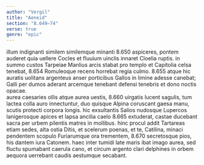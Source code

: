 ```yaml
---
author: "Vergil"
title: "Aeneid"
section: "8.649–74"
verse: true
genre: "epic"
---
```


illum indignanti similem similemque minanti
8.650
aspiceres, pontem auderet quia uellere Cocles
et fluuium uinclis innaret Cloelia ruptis.
in summo custos Tarpeiae Manlius arcis
stabat pro templo et Capitolia celsa tenebat,
8.654
Romuleoque recens horrebat regia culmo.
8.655
atque hic auratis uolitans argenteus anser
porticibus Gallos in limine adesse canebat;
Galli per dumos aderant arcemque tenebant
defensi tenebris et dono noctis opacae.  
aurea caesaries ollis atque aurea uestis,
8.660
uirgatis lucent sagulis, tum lactea colla
auro innectuntur, duo quisque Alpina coruscant
gaesa manu, scutis protecti corpora longis.
hic exsultantis Salios nudosque Lupercos
lanigerosque apices et lapsa ancilia caelo
8.665
extuderat, castae ducebant sacra per urbem
pilentis matres in mollibus. hinc procul addit
Tartareas etiam sedes, alta ostia Ditis,
et scelerum poenas, et te, Catilina, minaci
pendentem scopulo Furiarumque ora trementem,
8.670
secretosque pios, his dantem iura Catonem.
haec inter tumidi late maris ibat imago
aurea, sed fluctu spumabant caerula cano,
et circum argento clari delphines in orbem
aequora uerrebant caudis aestumque secabant.